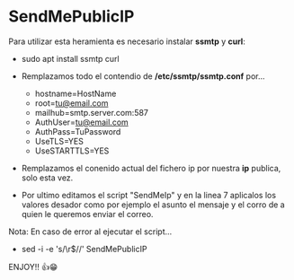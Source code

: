 # SendMePublicIP

Para utilizar esta heramienta es necesario instalar **ssmtp** y **curl**:
- sudo apt install ssmtp curl

- Remplazamos todo el contendio de **/etc/ssmtp/ssmtp.conf** por...
  - hostname=HostName
  - root=tu@email.com
  - mailhub=smtp.server.com:587
  - AuthUser=tu@email.com
  - AuthPass=TuPassword
  - UseTLS=YES
  - UseSTARTTLS=YES
    
- Remplazamos el conenido actual del fichero ip por nuestra **ip** publica, solo esta vez.

- Por ultimo editamos el script "SendMeIp" y en la linea 7 aplicalos los valores desador como por ejemplo el asunto el mensaje y el corro de a quien le queremos enviar el correo.

Nota: En caso de error al ejecutar el script...

 - sed -i -e 's/\r$//' SendMePublicIP


ENJOY!! 👍😁
